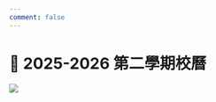 ```yaml
---
comment: false
---
```


# 📅 2025-2026 第二學期校曆

![](https://cdn.jsdelivr.net/gh/PhoenixTechProject/HandbookPicBed/calendar/S2ofAY2025-26.jpg)